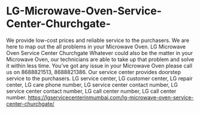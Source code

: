 # LG-Microwave-Oven-Service-Center-Churchgate-
We provide low-cost prices and reliable service to the purchasers. We are here to map out the all problems in your Microwave Oven. LG Microwave Oven Service Center Churchgate Whatever could also be the matter in your Microwave Oven, our technicians are able to take up that problem and solve it within less time. You’ve got any issue in your Microwave Oven please call us on 8688821513, 8688821386. Our service center provides doorstep service to the purchasers. LG service center, LG customer center, LG repair center, LG care phone number, LG service center contact number, LG service center contact number, LG call center number, LG call center number. https://lgservicecenterinmumbai.com/lg-microwave-oven-service-center-churchgate/
